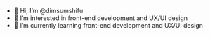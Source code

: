 - 👋 Hi, I’m @dimsumshifu
- 👀 I’m interested in front-end development and UX/UI design
- 🌱 I’m currently learning front-end development and UX/UI design

<!---
dimsumshifu/dimsumshifu is a ✨ special ✨ repository because its `README.md` (this file) appears on your GitHub profile.
You can click the Preview link to take a look at your changes.
--->
